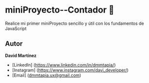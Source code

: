 # miniProyecto--Contador 🙂
Realice mi primer miniProyecto sencillo y útil con los fundamentos de JavaScript
## Autor
**David Martínez**
* [LinkedIn] (https://www.linkedin.com/in/dmmtapia/)
* [Instagram] (https://www.instagram.com/davi_developer/)
* [Email] (dmmtapia.ux@gmail.com)
  
